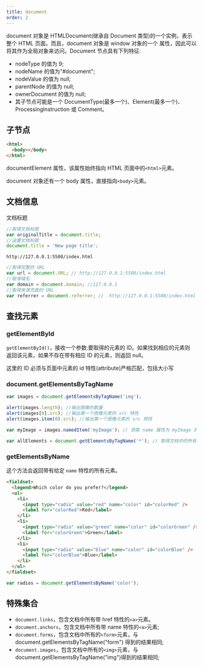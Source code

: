 ```yaml
---
title: document
order: 2
---
```


document 对象是 HTMLDocument(继承自 Document 类型)的一个实例，表示整个 HTML 页面。而且，document 对象是 window 对象的一个 属性，因此可以将其作为全局对象来访问。Document 节点具有下列特征:

- nodeType 的值为 9;
- nodeName 的值为"#document";
- nodeValue 的值为 null;
- parentNode 的值为 null;
- ownerDocument 的值为 null;
- 其子节点可能是一个 DocumentType(最多一个)、Element(最多一个)、ProcessingInstruction
  或 Comment。

## 子节点

```html
<html>
  <body></body>
</html>
```

documentElement 属性，该属性始终指向 HTML 页面中的`<html>`元素。

document 对象还有一个 body 属性，直接指向`<body>`元素。

## 文档信息

文档标题

```js
//取得文档标题
var originalTitle = document.title;
//设置文档标题
document.title = 'New page title';
```

`http://127.0.0.1:5500/index.html`

```js
//取得完整的 URL
var url = document.URL; // http://127.0.0.1:5500/index.html
//取得域名
var domain = document.domain; //127.0.0.1
//取得来源页面的 URL
var referrer = document.referrer; //  http://127.0.0.1:5500/index.html
```

## 查找元素

### getElementById

`getElementById()`，接收一个参数:要取得的元素的 ID。如果找到相应的元素则 返回该元素，如果不存在带有相应 ID 的元素，则返回 null。

<Alert>
这里的 ID 必须与页面中元素的 id 特性(attribute)严格匹配，包括大小写
</Alert>

### document.getElementsByTagName

```js
var images = document.getElementsByTagName('img');

alert(images.length); //输出图像的数量
alert(images[0].src); //输出第一个图像元素的 src 特性
alert(images.item(0).src); //输出第一个图像元素的 src 特性

var myImage = images.namedItem('myImage'); // 获取 name 属性为 myImage 的元素

var allElements = document.getElementsByTagName('*'); // 取得文档中的所有元素
```

### getElementsByName

这个方法会返回带有给定 `name` 特性的所有元素。

```html
<fieldset>
  <legend>Which color do you prefer?</legend>
  <ul>
    <li>
      <input type="radio" value="red" name="color" id="colorRed" />
      <label for="colorRed">Red</label>
    </li>
    <li>
      <input type="radio" value="green" name="color" id="colorGreen" />
      <label for="colorGreen">Green</label>
    </li>
    <li>
      <input type="radio" value="blue" name="color" id="colorBlue" />
      <label for="colorBlue">Blue</label>
    </li>
  </ul>
</fieldset>
```

```js
var radios = document.getElementsByName('color');
```

## 特殊集合

- `document.links`，包含文档中所有带 href 特性的`<a>`元素。
- `document.anchors`，包含文档中所有带 name 特性的`<a>`元素;
- `document.forms`，包含文档中所有的`<form>`元素，与 document.getElementsByTagName("form")
  得到的结果相同;
- `document.images`，包含文档中所有的`<img>`元素，与 document.getElementsByTagName("img")得到的结果相同;
